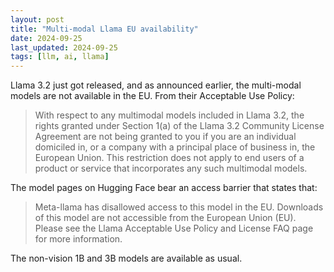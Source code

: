 ```yaml
---
layout: post
title: "Multi-modal Llama EU availability"
date: 2024-09-25
last_updated: 2024-09-25
tags: [llm, ai, llama]
---
```


Llama 3.2 just got released, and as announced earlier, the multi-modal models are not available in the EU. From their Acceptable Use Policy:
> With respect to any multimodal models included in Llama 3.2, the rights granted under Section 1(a) of the Llama 3.2 Community License Agreement are not being granted to you if you are an individual domiciled in, or a company with a principal place of business in, the European Union. This restriction does not apply to end users of a product or service that incorporates any such multimodal models.

The model pages on Hugging Face bear an access barrier that states that:
> Meta-llama has disallowed access to this model in the EU. Downloads of this model are not accessible from the European Union (EU). Please see the Llama Acceptable Use Policy and License FAQ page for more information.

The non-vision 1B and 3B models are available as usual.